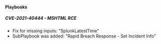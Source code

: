
#### Playbooks
##### CVE-2021-40444 - MSHTML RCE
- Fix for missing inputs: "SplunkLatestTime"
- SubPlaybook was added: "Rapid Breach Response - Set Incident Info"